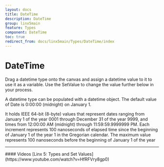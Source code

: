 ```yaml
---
layout: docs
title: DateTime
description: DateTime
group: linx5main
feature: Types
component: DateTime
toc: true
redirect_from: docs/linx5main/Types/DateTime/index
---
```

DateTime
===========

Drag a datetime type onto the canvas and assign a datetime value to it to use it as a variable. Use the SetValue to change the value further below in your process.

A datetime type can be populated with a datetime object. The default value of Date is 0:00:00 (midnight) on January 1.


It holds IEEE 64-bit (8-byte) values that represent dates ranging from
January 1 of the year 0001 through December 31 of the year 9999, and
times from 12:00:00 AM (midnight) through 11:59:59.9999999 PM. Each
increment represents 100 nanoseconds of elapsed time since the beginning
of January 1 of the year 1 in the Gregorian calendar. The maximum value
represents 100 nanoseconds before the beginning of January 1 of the year

<hr>
#### Videos
[Linx 5: Types and Set Values](https://www.youtube.com/watch?v=HfRFVry8gp0)
